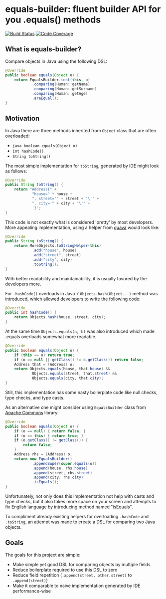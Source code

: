 equals-builder: fluent builder API for you .equals() methods
============================================================

[![Build Status](https://img.shields.io/travis/nikarh/equals-builder.svg)](https://travis-ci.org/nikarh/equals-builder)
[![Code Coverage](https://img.shields.io/codecov/c/github/nikarh/equals-builder.svg)](https://codecov.io/gh/nikarh/equals-builder)

What is equals-builder?
-----------------------
Compare objects in Java using the following DSL:
```java
@Override
public boolean equals(Object o) {
    return EqualsBuilder.test(this, o)
            .comparing(Human::getName)
            .comparing(Human::getSurname)
            .comparing(Human::getAge)
            .areEqual();
}
```

Motivation
----------

In Java there are three methods inherited from `Object` class that are often overloaded:
- `java boolean equals(Object o)`
- `int hashCode()`
- `String toString()`

The most simple implementation for `toString`, generated by IDE might look as follows:
```java
@Override
public String toString() {
    return "Address{" +
            "house=" + house +
            ", street='" + street + '\'' +
            ", city='" + city + '\'' +
            '}';
}
```
This code is not exactly what is considered 'pretty' by most developers.
More appealing implementation, using a helper from [guava](https://github.com/google/guava) 
would look like:
```java
@Override
public String toString() {
    return MoreObjects.toStringHelper(this)
            .add("house", house)
            .add("street", street)
            .add("city", city)
            .toString();
}
```
With better readability and maintainability, it is usually
favored by the developers more.

For `.hashCode()` overloads in Java 7 `Objects.hash(Object...)` method was introduced, 
which allowed developers to write the following code:
```java
@Override
public int hashCode() {
    return Objects.hash(house, street, city);
}
```

At the same time `Objects.equals(a, b)` was also introduced which 
made .equals overloads somewhat more readable.
```java
@Override
public boolean equals(Object o) {
    if (this == o) return true;
    if (o == null || getClass() != o.getClass()) return false;
    Address that = (Address) o;
    return Objects.equals(house, that.house) &&
            Objects.equals(street, that.street) &&
            Objects.equals(city, that.city);
}
```

Still, this implementation has some nasty boilerplate code like
null checks, type checks, and type casts.

As an alternative one might consider using `EqualsBuilder` class from [Apache Commons](https://commons.apache.org/)
library:
```java
@Override
public boolean equals(Object o) {
    if (o == null) { return false; }
    if (o == this) { return true; }
    if (o.getClass() != getClass()) {
        return false;
    }
    Address rhs = (Address) o;
    return new EqualsBuilder()
            .appendSuper(super.equals(o))
            .append(house, rhs.house)
            .append(street, rhs.street)
            .append(city, rhs.city)
            .isEquals();
}
```
Unfortunately, not only does this implementation not help with casts and type checks,
but it also takes more space on your screen and attempts to fix English language
by introducing method named "isEquals".

To compliment already existing helpers for overloading `.hashCode` and `.toString`,
an attempt was made to create a DSL for comparing two Java objects.

Goals
-----
The goals for this project are simple:
- Make simple yet good DSL for comparing objects by multiple fields
- Reduce boilerplate required to use this DSL to zero
- Reduce field repetition (`.append(street, other.street)` to `.append(street)`)
- Make it comparable to naive implementation generated by IDE performance-wise

